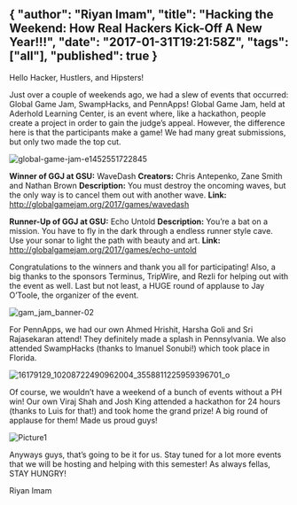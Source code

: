 {
  "author": "Riyan Imam",
  "title": "Hacking the Weekend: How Real Hackers Kick-Off A New Year!!!",
  "date": "2017-01-31T19:21:58Z",
  "tags": ["all"],
  "published": true
}
---
Hello Hacker, Hustlers, and Hipsters!

Just over a couple of weekends ago, we had a slew of events that occurred:
Global Game Jam, SwampHacks, and PennApps!  Global Game Jam, held at Aderhold Learning Center, is an event where, like a hackathon, people create a project in order to gain the judge’s appeal. However, the difference here is that the participants make a game! We had many great submissions, but only two made the top cut.

![global-game-jam-e1452551722845](http://imgur.com/y2WSwAb)

**Winner of GGJ at GSU:** WaveDash
**Creators:** Chris Antepenko, Zane Smith and Nathan Brown
**Description:** You must destroy the oncoming waves, but the only way is to cancel them out with another wave. **Link:** <http://globalgamejam.org/2017/games/wavedash>

**Runner-Up of GGJ at GSU:** Echo Untold
**Description:** You’re a bat on a mission. You have to fly in the dark through a endless runner style cave. Use your sonar to light the path with beauty and art.
**Link:** <http://globalgamejam.org/2017/games/echo-untold>

Congratulations to the winners and thank you all for participating! Also, a big thanks to the sponsors Terminus, TripWire, and Rezli for helping out with the event as well. Last but not least, a HUGE round of applause to Jay O’Toole, the organizer of the event.

![gam_jam_banner-02](http://imgur.com/woKDHC9)

For PennApps, we had our own Ahmed Hrishit, Harsha Goli and Sri Rajasekaran attend! They definitely made a splash in Pennsylvania. We also attended SwampHacks (thanks to Imanuel Sonubi!) which took place in Florida.  

![16179129_10208722490962004_3558811225959396701_o](http://imgur.com/k7odkFm)

Of course, we wouldn’t have a weekend of a bunch of events without a PH win! Our own Viraj Shah and Josh King attended a hackathon for 24 hours (thanks to Luis for that!) and took home the grand prize! A big round of applause for them! Made us proud guys!

![Picture1](http://imgur.com/exi2JZ9)

Anyways guys, that’s going to be it for us. Stay tuned for a lot more events that we will be hosting and helping with this semester! As always fellas, STAY HUNGRY!

Riyan Imam
